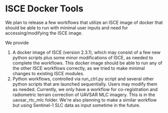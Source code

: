 # ISCE Docker Tools

We plan to release a few workflows that utilize an ISCE image of docker that should be able to run with minimal user inputs and need for accessing/modifying the ISCE image.

We provide
  1. A docker image of ISCE (version 2.3.1), which may consist of a few new python scripts plus some minor modifications of ISCE, as needed to complete the workflows. This docker image should be able to run any of the other ISCE workflows correctly, as we tried to make minimal changes to existing ISCE modules. 
  2. Python workflows, controlled via run_ctrl.py script and several other python scripts that are launched sequentially. Users may modify them as needed. Currently, we only have a workflow for co-registration and radiometric terrain correction of UAVSAR MLC imagery. This is in the uavsar_rtc_mlc folder. We're also planning to make a similar workflow but using Sentinel-1 SLC data as input sometime in the future.

